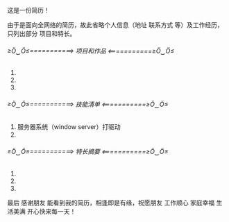 这是一份简历！


由于是面向全网络的简历，故此省略个人信息（地址 联系方式 等）及工作经历， 只列出部分 项目和特长。

###### ≥Ö‿Ö≤===========> 项目和作品 <===========≥Ö‿Ö≤
01.
02.
03.

###### ≥Ö‿Ö≤===========> 技能清单 <===========≥Ö‿Ö≤

01. 服务器系统（window server）打驱动
02.




###### ≥Ö‿Ö≤===========> 特长摘要 <===========≥Ö‿Ö≤

01.
02.
03.






最后 感谢朋友 能看到我的简历，相逢即是有缘，祝愿朋友 工作顺心 家庭幸福 生活美满 开心快来每一天！
